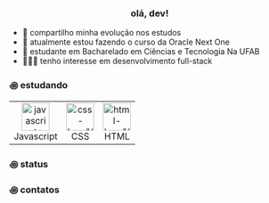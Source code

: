 <h3 align="center">olá, dev!</h3>

<div>
  
- 🍵 compartilho minha evolução nos estudos
- 📂 atualmente estou fazendo o curso da Oracle Next One
- 📝 estudante em Bacharelado em Ciências e Tecnologia Na UFAB
- 👨🏻‍💻 tenho interesse em desenvolvimento full-stack
</div>

<h3>꩜ estudando</h3>

<table align="center">
  <tr>
    <td align="center">
      <img style="width: 50; max-width: 150;" src="https://github.com/user-attachments/assets/cb4cf253-9c7a-4930-9534-b98d404313ce" alt=javascript-logo"/>
      <br>Javascript
    </td>
    <td align="center">
      <img style="width: 50; max-width: 150;" src="https://github.com/user-attachments/assets/53fe8817-d642-455c-a3ac-e757e5a662d7" alt=css-logo"/>
      <br>CSS
    </td>
    <td align="center">
      <img style="width: 50; max-width: 150;" src="https://github.com/user-attachments/assets/99c79bdc-cac5-4c47-841c-c7ba0cabe723" alt=html-logo"/>
      <br>HTML
    </td>
  </tr>
</table>

<h3>꩜ status</h3>

<h3>꩜ contatos</h3>





